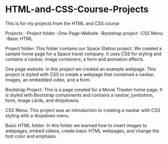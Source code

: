 # HTML-and-CSS-Course-Projects
This is for my projects from the HTML and CSS course

Projects:
-Project folder
-One-Page-Website
-Bootstrap project
-CSS Menu
-Basic HTML

Project folder:
  This folder contains our Space Station project. We created a sample home page for a Space travel company. It uses CSS for styling and contains a navbar, image containers, a form and animation effects.

One page website:
  In this project we created an example webpage. This project is styled with CSS to create a webpage that contained a navbar, images, an embedded video, and a form.

Bootstrap Project:
  This is a page created for a Movie Theater home page. It is styled with Bootstrap components and contains a navbar, jumbotron, form, image cards, and dropdowns.

CSS Menu:
  This project was an introduction to creating a navbar with CSS styling with a dropdown menu. 

Basic HTML folder:
  In this folder we learned how to insert images to webpages, embed videos, create basic HTML webpages, and change the font color and emphasis. 
